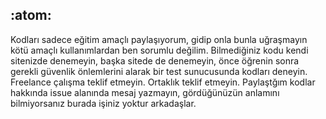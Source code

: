 ## :atom:
Kodları sadece eğitim amaçlı paylaşıyorum, gidip onla bunla uğraşmayın kötü amaçlı kullanımlardan ben sorumlu değilim. Bilmediğiniz kodu kendi sitenizde denemeyin, başka sitede de denemeyin, önce öğrenin sonra gerekli güvenlik önlemlerini alarak bir test sunucusunda kodları deneyin. Freelance çalışma teklif etmeyin. Ortaklık teklif etmeyin. Paylaştğım kodlar hakkında issue alanında mesaj yazmayın, gördüğünüzün anlamını bilmiyorsanız burada işiniz yoktur arkadaşlar.
